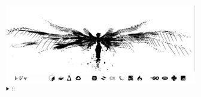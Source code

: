 <img src="./banner.png">
<details><summary> :: </summary>
<!--START_SECTION:waka-->

```
From: 09 August 2024 - To: 24 July 2025

Total Time: 1,648 hrs 37 mins

Python                     399 hrs 16 mins //////-------------------   22.39 %
PHP                        343 hrs 52 mins /////--------------------   19.28 %
Markdown                   219 hrs 19 mins ///----------------------   12.30 %
Other                      134 hrs 44 mins //-----------------------   07.56 %
```

<!--END_SECTION:waka-->
</details>
